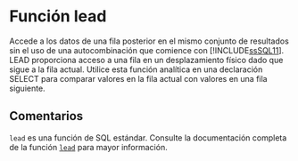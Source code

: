 ﻿---
Autogenerated: true
---

# Función  lead

Accede a los datos de una fila posterior en el mismo conjunto de resultados sin el uso de una autocombinación que comience con [!INCLUDE[ssSQL11](../../includes/sssql11-md.md)]. LEAD proporciona acceso a una fila en un desplazamiento físico dado que sigue a la fila actual. Utilice esta función analítica en una declaración SELECT para comparar valores en la fila actual con valores en una fila siguiente.

## Comentarios 

`lead` es una función de SQL estándar. Consulte la documentación completa de la función [`lead`](https://learn.microsoft.com/es-es/sql/t-sql/functions/lead-transact-sql) para mayor información.
